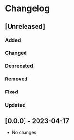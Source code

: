 # Changelog

## [Unreleased]

### Added

### Changed

### Deprecated

### Removed

### Fixed

### Updated

## [0.0.0] - 2023-04-17

- No changes
